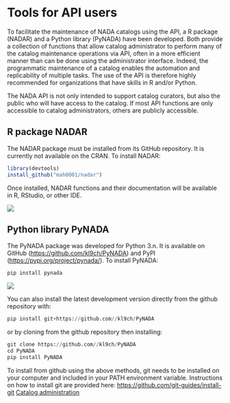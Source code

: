 # Tools for API users

To facilitate the maintenance of NADA catalogs using the API, a R package (NADAR) and a Python library (PyNADA) have been developed. Both provide a collection of functions that allow catalog administrator to perform many of the catalog maintenance operations via API, often in a more efficient manner than can be done using the administrator interface. Indeed, the programmatic maintenance of a catalog enables the automation and replicability of multiple tasks. The use of the API is therefore highly recommended for organizations that have skills in R and/or Python.

The NADA API is not only intended to support catalog curators, but also the public who will have access to the catalog. If most API functions are only accessible to catalog administrators, others are publicly accessible.

## R package NADAR

The NADAR package must be installed from its GitHub repository. It is currently not available on the CRAN. To install NADAR:

```r
library(devtools)
install_github("mah0001/nadar")
```

Once installed, NADAR functions and their documentation will be available in R, RStudio, or other IDE.

![](~@imageBase/images/image47.png)

## Python library PyNADA

The PyNADA package was developed for Python 3.n. It is available on GitHub (https://github.com/kl9ch/PyNADA) and PyPI (https://pypi.org/project/pynada/). To install PyNADA:

```python
pip install pynada
```

![](~@imageBase/images/image48.png)

You can also install the latest development version directly from the github repository with:
```python
pip install git+https://github.com//kl9ch/PyNADA
```
or by cloning from the github repository then installing:
```python
git clone https://github.com//kl9ch/PyNADA
cd PyNADA
pip install PyNADA
```

To install from github using the above methods, git needs to be installed on your computer and included in your PATH environment variable. Instructions on how to install git are provided here: https://github.com/git-guides/install-git [Catalog administration](/admin-guide/web-ui/)
